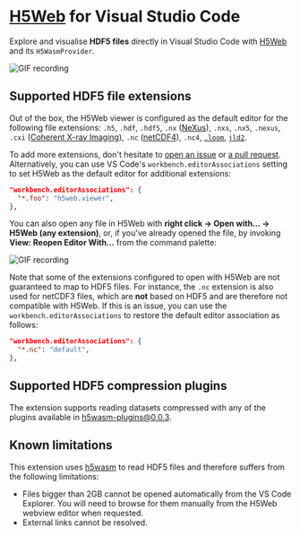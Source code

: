 # [H5Web](https://h5web.panosc.eu/) for Visual Studio Code

Explore and visualise **HDF5 files** directly in Visual Studio Code with
[H5Web](https://h5web.panosc.eu/) and its `H5WasmProvider`.

![GIF recording](./assets/vscode-h5web.gif)

## Supported HDF5 file extensions

Out of the box, the H5Web viewer is configured as the default editor for the
following file extensions: `.h5`, `.hdf`, `.hdf5`, `.nx`
([NeXus](https://manual.nexusformat.org/index.html)), `.nxs`, `.nx5`, `.nexus`,
`.cxi`
([Coherent X-ray Imaging](https://raw.githubusercontent.com/cxidb/CXI/master/cxi_file_format.pdf)),
`.nc` ([netCDF4](https://docs.unidata.ucar.edu/nug/current/)), `.nc4`,
[`.loom`](http://linnarssonlab.org/loompy/format/),
[`jld2`](https://github.com/JuliaIO/JLD2.jl).

To add more extensions, don't hesitate to
[open an issue](https://github.com/silx-kit/vscode-h5web/issues/new) or
[a pull request](https://github.com/silx-kit/vscode-h5web/pulls). Alternatively,
you can use VS Code's `workbench.editorAssociations` setting to set H5Web as the
default editor for additional extensions:

```json
"workbench.editorAssociations": {
  "*.foo": "h5web.viewer",
},
```

You can also open any file in H5Web with **right click -> Open with... -> H5Web
(any extension)**, or, if you've already opened the file, by invoking **View:
Reopen Editor With...** from the command palette:

![GIF recording](./assets/vscode-openwith.gif)

Note that some of the extensions configured to open with H5Web are not
guaranteed to map to HDF5 files. For instance, the `.nc` extension is also used
for netCDF3 files, which are **not** based on HDF5 and are therefore not
compatible with H5Web. If this is an issue, you can use the
`workbench.editorAssociations` to restore the default editor association as
follows:

```json
"workbench.editorAssociations": {
  "*.nc": "default",
},
```

## Supported HDF5 compression plugins

The extension supports reading datasets compressed with any of the plugins
available in
[h5wasm-plugins@0.0.3](https://github.com/h5wasm/h5wasm-plugins/tree/v0.0.3?tab=readme-ov-file#included-plugins).

## Known limitations

This extension uses [h5wasm](https://github.com/usnistgov/h5wasm) to read HDF5
files and therefore suffers from the following limitations:

- Files bigger than 2GB cannot be opened automatically from the VS Code
  Explorer. You will need to browse for them manually from the H5Web webview
  editor when requested.
- External links cannot be resolved.
